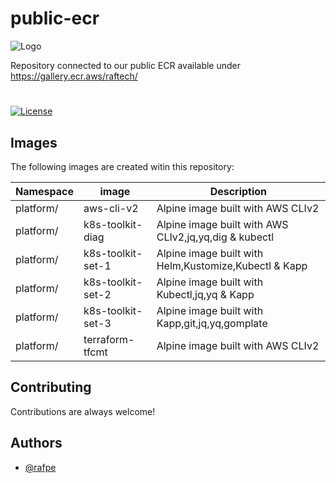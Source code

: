 # public-ecr
![Logo](https://img.raftech.nl/white_logo_color1_background.png)

Repository connected to our public ECR available under https://gallery.ecr.aws/raftech/

#
[![License](https://img.shields.io/github/license/raftechnl/public-ecr)](./LICENSE)

## Images
The following images are created witin this repository:

| Namespace | image             | Description                                           |
| --------- | ----------------- | ----------------------------------------------------- |
| platform/ | aws-cli-v2        | Alpine image built with AWS CLIv2                     |
| platform/ | k8s-toolkit-diag  | Alpine image built with AWS CLIv2,jq,yq,dig & kubectl |
| platform/ | k8s-toolkit-set-1 | Alpine image built with Helm,Kustomize,Kubectl & Kapp |
| platform/ | k8s-toolkit-set-2 | Alpine image built with Kubectl,jq,yq & Kapp          |
| platform/ | k8s-toolkit-set-3 | Alpine image built with Kapp,git,jq,yq,gomplate       |
| platform/ | terraform-tfcmt   | Alpine image built with AWS CLIv2                     |

## Contributing

Contributions are always welcome!

## Authors

- [@rafpe](https://www.github.com/rafpe)





